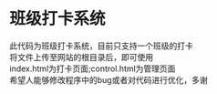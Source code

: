# 班级打卡系统
此代码为班级打卡系统，目前只支持一个班级的打卡</br>
将文件上传至网站的根目录后，即可使用</br>
index.html为打卡页面;control.html为管理页面</br>
希望人能够修改程序中的bug或者对代码进行优化，多谢</br>
